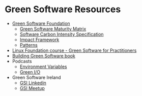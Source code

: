 # Green Software Resources

- [Green Software Foundation](https://greensoftware.foundation)
    - [Green Software Maturity Matrix](https://maturity-matrix.greensoftware.foundation/)
    - [Software Carbon Intensity Specification](https://sci.greensoftware.foundation/)
    - [Impact Framework](https://if.greensoftware.foundation/)
    - [Patterns](https://patterns.greensoftware.foundation/)
- [Linux Foundation course - Green Software for Practitioners](https://training.linuxfoundation.org/training/green-software-for-practitioners-lfc131/)
- [Building Green Software book](https://www.oreilly.com/library/view/building-green-software/9781098150617/)
- Podcasts
    - [Environment Variables](https://podcasts.castplus.fm/environment-variables)
    - [Green I/O](https://podcasts.castplus.fm/greenio)
- Green Software Ireland
    - [GSI Linkedin](https://www.linkedin.com/company/103479189/)
    - [GSI Meetup](https://www.meetup.com/green_software_ireland/)
